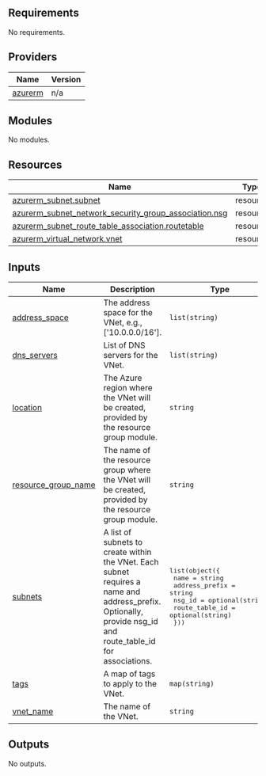 ## Requirements

No requirements.

## Providers

| Name | Version |
|------|---------|
| <a name="provider_azurerm"></a> [azurerm](#provider\_azurerm) | n/a |

## Modules

No modules.

## Resources

| Name | Type |
|------|------|
| [azurerm_subnet.subnet](https://registry.terraform.io/providers/hashicorp/azurerm/latest/docs/resources/subnet) | resource |
| [azurerm_subnet_network_security_group_association.nsg](https://registry.terraform.io/providers/hashicorp/azurerm/latest/docs/resources/subnet_network_security_group_association) | resource |
| [azurerm_subnet_route_table_association.routetable](https://registry.terraform.io/providers/hashicorp/azurerm/latest/docs/resources/subnet_route_table_association) | resource |
| [azurerm_virtual_network.vnet](https://registry.terraform.io/providers/hashicorp/azurerm/latest/docs/resources/virtual_network) | resource |

## Inputs

| Name | Description | Type | Default | Required |
|------|-------------|------|---------|:--------:|
| <a name="input_address_space"></a> [address\_space](#input\_address\_space) | The address space for the VNet, e.g., ['10.0.0.0/16']. | `list(string)` | n/a | yes |
| <a name="input_dns_servers"></a> [dns\_servers](#input\_dns\_servers) | List of DNS servers for the VNet. | `list(string)` | `[]` | no |
| <a name="input_location"></a> [location](#input\_location) | The Azure region where the VNet will be created, provided by the resource group module. | `string` | n/a | yes |
| <a name="input_resource_group_name"></a> [resource\_group\_name](#input\_resource\_group\_name) | The name of the resource group where the VNet will be created, provided by the resource group module. | `string` | n/a | yes |
| <a name="input_subnets"></a> [subnets](#input\_subnets) | A list of subnets to create within the VNet. Each subnet requires a name and address\_prefix. Optionally, provide nsg\_id and route\_table\_id for associations. | <pre>list(object({<br/>    name           = string<br/>    address_prefix = string<br/>    nsg_id         = optional(string)<br/>    route_table_id = optional(string)<br/>  }))</pre> | `[]` | no |
| <a name="input_tags"></a> [tags](#input\_tags) | A map of tags to apply to the VNet. | `map(string)` | `{}` | no |
| <a name="input_vnet_name"></a> [vnet\_name](#input\_vnet\_name) | The name of the VNet. | `string` | n/a | yes |

## Outputs

No outputs.
